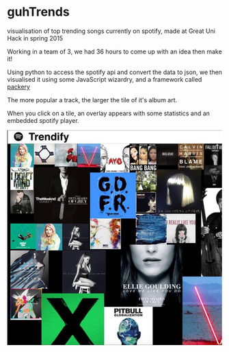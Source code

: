 # guhTrends
visualisation of top trending songs currently on spotify, made at Great Uni Hack in spring 2015

Working in a team of 3, we had 36 hours to come up with an idea then make it!

Using python to access the spotify api and convert the data to json, we then visualised it using some JavaScript wizardry, and a framework called [packery](http://packery.metafizzy.co/)

The more popular a track, the larger the tile of it's album art.

When you click on a tile, an overlay appears with some statistics and an embedded spotify player.

![screenshot](screenshot.png)
